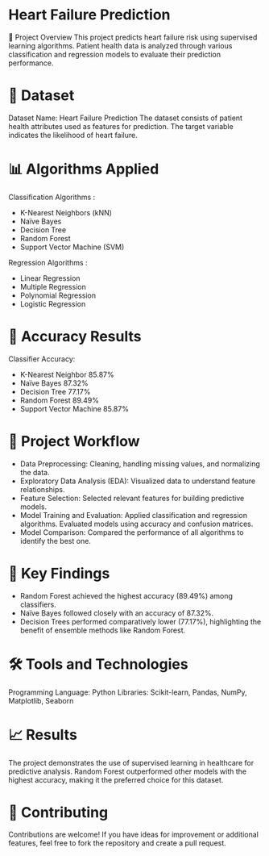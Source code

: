 # Heart Failure Prediction
   🏥 Project Overview
This project predicts heart failure risk using supervised learning algorithms. Patient health data is analyzed through various classification and regression models to evaluate their prediction performance.

# 📂 Dataset
Dataset Name: Heart Failure Prediction
The dataset consists of patient health attributes used as features for prediction. The target variable indicates the likelihood of heart failure.

# 📊 Algorithms Applied
Classification Algorithms : 
 * K-Nearest Neighbors (kNN) 
 * Naïve Bayes 
 * Decision Tree 
 * Random Forest 
 * Support Vector Machine (SVM)

Regression Algorithms :
 * Linear Regression 
 * Multiple Regression 
 * Polynomial Regression 
 * Logistic Regression 
# 🎯 Accuracy Results
Classifier	Accuracy:
  * K-Nearest Neighbor      85.87% 
  * Naïve Bayes	          87.32% 
  * Decision Tree	          77.17% 
  * Random Forest	          89.49%  
  * Support Vector Machine	 85.87%
# 📁 Project Workflow
* Data Preprocessing:
  Cleaning, handling missing values, and normalizing the data.
* Exploratory Data Analysis (EDA):
  Visualized data to understand feature relationships.
* Feature Selection:
  Selected relevant features for building predictive models.
* Model Training and Evaluation:
  Applied classification and regression algorithms.
  Evaluated models using accuracy and confusion matrices.
* Model Comparison:
  Compared the performance of all algorithms to identify the best one.
# 🔑 Key Findings
  * Random Forest achieved the highest accuracy (89.49%) among classifiers.
  * Naïve Bayes followed closely with an accuracy of 87.32%.
  * Decision Trees performed comparatively lower (77.17%), highlighting the benefit of ensemble methods like Random Forest.
# 🛠 Tools and Technologies
Programming Language: Python
Libraries: Scikit-learn, Pandas, NumPy, Matplotlib, Seaborn


# 📈 Results
The project demonstrates the use of supervised learning in healthcare for predictive analysis. Random Forest outperformed other models with the highest accuracy, making it the preferred choice for this dataset.

# 🤝 Contributing
Contributions are welcome! If you have ideas for improvement or additional features, feel free to fork the repository and create a pull request.

